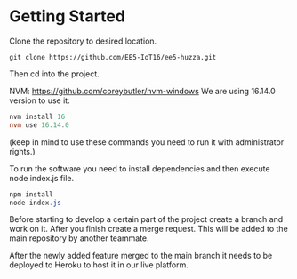 # Getting Started

Clone the repository to desired location.
```git
git clone https://github.com/EE5-IoT16/ee5-huzza.git
```
Then cd into the project.

NVM: https://github.com/coreybutler/nvm-windows
We are using 16.14.0 version
to use it:
```powershell
nvm install 16
nvm use 16.14.0
```
(keep in mind to use these commands you need to run it with administrator rights.)

To run the software you need to install dependencies and then execute node index.js file.

```powershell
npm install
node index.js
```

Before starting to develop a certain part of the project create a branch and work on it. After you finish create a merge request. This will be added to the main repository by another teammate.

After the newly added feature merged to the main branch it needs to be deployed to Heroku to host it in our live platform.
